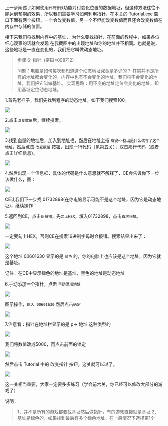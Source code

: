 上一步阐述了如何使用`代码替换`功能对付变化位置的数据地址，但这种方法往往不能达到预期的效果，所以我们需要学习如何利用指针，在本关的 Tutorial.exe 窗口下面有两个按钮，一个会改变数值，另一个不但能改变数值而且还会改变数值在内存中存储的位置。

接下来我们将找到内存中的基址， 为什么要找指针，在前面的教程中，如果各位细心观察的话就会发现 在我截图中的出现地址和你的地址并不相同。也就是说，这些地址是一直在变化的，我们把它叫做动态地址。

> 步骤 6: 指针: (密码=098712)
> 
> 问题：电脑是如何每次都知道这个动态地址究竟是多少的？
> 其实并不是所有的地址都会变化的，内存中也有不会变化的地址，我们将不会变化的地址，我们把它叫做基址。
> 实现思路：用不变的地址定位会变化的地址，即用基址定位动态地址。

1.首先老样子，我们先找到程序的动态地址，如下我们搜索100。

![](/image/1379525-20220718141905880-996421745.png)


2.点击`改变数值`后，继续搜索。

![](/image/1379525-20220718141916598-727756957.png)


3.找到血量的地址后，加入到地址栏，然后在地址上按 `右键=>找出是什么改写了这个地址`，然后点击 `改变数值` 按钮，出现一行代码（见第五关），双击那行代码（或者点击详细信息）。

![](/image/1379525-20220718142055184-585918041.png)


4.然后出现一个信息框，具体的代码是什么意思就不解释了，CE会告诉你下一步该做什么，图：

![](/image/1379525-20220718142108029-239659938.png)


CE让我们下一步找 01732898(在你电脑显示可能不是这个地址，因为它是动态地址)，继续操作：

5.返回到CE，点击`新扫描`，先`勾上HEX`，填入01732898，点击`首次扫描`。

![](/image/1379525-20220718142122951-547198945.png)

一定要勾上HEX，否则CE在搜索16进制字母时会报错。搜索结果出来了：

![](/image/1379525-20220718142133854-1125194236.png)


这个地址 00601630 显示的是 `绿色` 的，你的电脑上也应该是这个地址，因为它就是基址。

记住：在CE中显示绿色的地址是基址，黑色的地址是动态地址

6.手动添加一个指针，点击 `手动添加地址`

![](/image/1379525-20220718142147654-2083031644.png)


图示操作，`输入 00601630` 然后点击`确定`

![](/image/1379525-20220718142157682-1543607897.png)


7.注意看：指针在地址栏显示的是 p-> 地址 这种类型的

![](/image/1379525-20220718142209149-1535905281.png)


我们将数值改成5000，再点击前面的锁定

![](/image/1379525-20220718142221421-1008699047.png)


然后点击 Tutorial 中的 改变指针 按钮，这关就可以过了。

![](/image/1379525-20220718142232643-1490734553.png)


这一关相当重要，大家一定要多多练习（学会前六关，你已经可以修改大部分的游戏了）

说明：
> 1、并不是所有的游戏都要找基址然后做指针，有的游戏直接就是基址
> 2、基址是绿色的，如果找到最后有多个绿色地址，在一般情况下选择第1个
